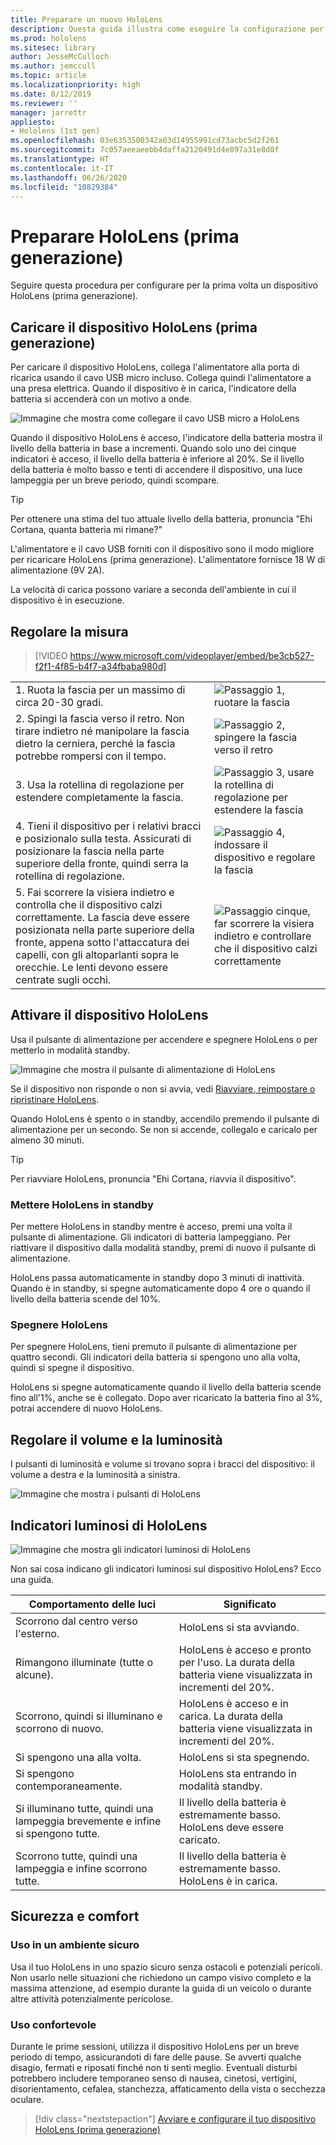 ```yaml
---
title: Preparare un nuovo HoloLens
description: Questa guida illustra come eseguire la configurazione per la prima volta.
ms.prod: hololens
ms.sitesec: library
author: JesseMcCulloch
ms.author: jemccull
ms.topic: article
ms.localizationpriority: high
ms.date: 8/12/2019
ms.reviewer: ''
manager: jarrettr
appliesto:
- Hololens (1st gen)
ms.openlocfilehash: 03e6353500342a03d14955991cd73acbc5d2f261
ms.sourcegitcommit: 7c057aeeaeebb4daffa2120491d4e897a31e8d0f
ms.translationtype: HT
ms.contentlocale: it-IT
ms.lasthandoff: 06/26/2020
ms.locfileid: "10829384"
---
```

# Preparare HoloLens (prima generazione)

Seguire questa procedura per configurare per la prima volta un dispositivo HoloLens (prima generazione).

## Caricare il dispositivo HoloLens (prima generazione)

Per caricare il dispositivo HoloLens, collega l'alimentatore alla porta di ricarica usando il cavo USB micro incluso. Collega quindi l'alimentatore a una presa elettrica. Quando il dispositivo è in carica, l'indicatore della batteria si accenderà con un motivo a onde.

![Immagine che mostra come collegare il cavo USB micro a HoloLens](./images/hololens-charging.png)

Quando il dispositivo HoloLens è acceso, l'indicatore della batteria mostra il livello della batteria in base a incrementi. Quando solo uno dei cinque indicatori è acceso, il livello della batteria è inferiore al 20%. Se il livello della batteria è molto basso e tenti di accendere il dispositivo, una luce lampeggia per un breve periodo, quindi scompare.

> [!TIP]
> Per ottenere una stima del tuo attuale livello della batteria, pronuncia "Ehi Cortana, quanta batteria mi rimane?"

L'alimentatore e il cavo USB forniti con il dispositivo sono il modo migliore per ricaricare HoloLens (prima generazione).  L'alimentatore fornisce 18 W di alimentazione (9V 2A).

La velocità di carica possono variare a seconda dell'ambiente in cui il dispositivo è in esecuzione.

## Regolare la misura

> [!VIDEO https://www.microsoft.com/videoplayer/embed/be3cb527-f2f1-4f85-b4f7-a34fbaba980d]

|     |     |
|:--- |:--- |
|1. Ruota la fascia per un massimo di circa 20-30 gradi.|![Passaggio 1, ruotare la fascia](./images/FitGuideStep1.png)|
|2. Spingi la fascia verso il retro. Non tirare indietro né manipolare la fascia dietro la cerniera, perché la fascia potrebbe rompersi con il tempo.|![Passaggio 2, spingere la fascia verso il retro](./images/FitGuideStep2.png)|
|3. Usa la rotellina di regolazione per estendere completamente la fascia. |![Passaggio 3, usare la rotellina di regolazione per estendere la fascia](./images/FitGuideStep3.png)|
|4. Tieni il dispositivo per i relativi bracci e posizionalo sulla testa. Assicurati di posizionare la fascia nella parte superiore della fronte, quindi serra la rotellina di regolazione.|![Passaggio 4, indossare il dispositivo e regolare la fascia](./images/FitGuideStep4.png)|
|5. Fai scorrere la visiera indietro e controlla che il dispositivo calzi correttamente. La fascia deve essere posizionata nella parte superiore della fronte, appena sotto l'attaccatura dei capelli, con gli altoparlanti sopra le orecchie. Le lenti devono essere centrate sugli occhi.|![Passaggio cinque, far scorrere la visiera indietro e controllare che il dispositivo calzi correttamente](./images/FitGuideSetep5.png)|

## Attivare il dispositivo HoloLens

Usa il pulsante di alimentazione per accendere e spegnere HoloLens o per metterlo in modalità standby.

![Immagine che mostra il pulsante di alimentazione di HoloLens](./images/hololens-power.png)

Se il dispositivo non risponde o non si avvia, vedi [Riavviare, reimpostare o ripristinare HoloLens](hololens-restart-recover.md).

Quando HoloLens è spento o in standby, accendilo premendo il pulsante di alimentazione per un secondo. Se non si accende, collegalo e caricalo per almeno 30 minuti.

> [!TIP]
> Per riavviare HoloLens, pronuncia "Ehi Cortana, riavvia il dispositivo".

### Mettere HoloLens in standby

Per mettere HoloLens in standby mentre è acceso, premi una volta il pulsante di alimentazione. Gli indicatori di batteria lampeggiano. Per riattivare il dispositivo dalla modalità standby, premi di nuovo il pulsante di alimentazione.

HoloLens passa automaticamente in standby dopo 3 minuti di inattività. Quando è in standby, si spegne automaticamente dopo 4 ore o quando il livello della batteria scende del 10%.

### Spegnere HoloLens

Per spegnere HoloLens, tieni premuto il pulsante di alimentazione per quattro secondi. Gli indicatori della batteria si spengono uno alla volta, quindi si spegne il dispositivo.

HoloLens si spegne automaticamente quando il livello della batteria scende fino all'1%, anche se è collegato. Dopo aver ricaricato la batteria fino al 3%, potrai accendere di nuovo HoloLens.

## Regolare il volume e la luminosità

I pulsanti di luminosità e volume si trovano sopra i bracci del dispositivo: il volume a destra e la luminosità a sinistra.

![Immagine che mostra i pulsanti di HoloLens](./images/hololens-buttons.jpg)

## Indicatori luminosi di HoloLens

![Immagine che mostra gli indicatori luminosi di HoloLens](./images/hololens-lights.png)

Non sai cosa indicano gli indicatori luminosi sul dispositivo HoloLens? Ecco una guida.

|Comportamento delle luci |Significato |
| - | - |
|Scorrono dal centro verso l'esterno. |HoloLens si sta avviando. |
|Rimangono illuminate (tutte o alcune). |HoloLens è acceso e pronto per l'uso. La durata della batteria viene visualizzata in incrementi del 20%. |
|Scorrono, quindi si illuminano e scorrono di nuovo. |HoloLens è acceso e in carica. La durata della batteria viene visualizzata in incrementi del 20%. |
|Si spengono una alla volta. |HoloLens si sta spegnendo. |
|Si spengono contemporaneamente. |HoloLens sta entrando in modalità standby. |
|Si illuminano tutte, quindi una lampeggia brevemente e infine si spengono tutte. |Il livello della batteria è estremamente basso. HoloLens deve essere caricato. |
|Scorrono tutte, quindi una lampeggia e infine scorrono tutte. |Il livello della batteria è estremamente basso. HoloLens è in carica. |

## Sicurezza e comfort

### Uso in un ambiente sicuro

Usa il tuo HoloLens in uno spazio sicuro senza ostacoli e potenziali pericoli. Non usarlo nelle situazioni che richiedono un campo visivo completo e la massima attenzione, ad esempio durante la guida di un veicolo o durante altre attività potenzialmente pericolose.

### Uso confortevole

Durante le prime sessioni, utilizza il dispositivo HoloLens per un breve periodo di tempo, assicurandoti di fare delle pause. Se avverti qualche disagio, fermati e riposati finché non ti senti meglio. Eventuali disturbi potrebbero includere temporaneo senso di nausea, cinetosi, vertigini, disorientamento, cefalea, stanchezza, affaticamento della vista o secchezza oculare.

> [!div class="nextstepaction"]
> [Avviare e configurare il tuo dispositivo HoloLens (prima generazione)](hololens1-start.md)
